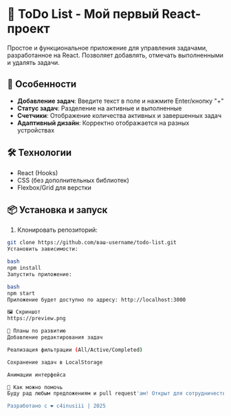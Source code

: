 # 📝 ToDo List - Мой первый React-проект

Простое и функциональное приложение для управления задачами, разработанное на React. Позволяет добавлять, отмечать выполненными и удалять задачи.

## 🚀 Особенности

- **Добавление задач**: Введите текст в поле и нажмите Enter/кнопку "+"
- **Статус задач**: Разделение на активные и выполненные
- **Счетчики**: Отображение количества активных и завершенных задач
- **Адаптивный дизайн**: Корректно отображается на разных устройствах

## 🛠 Технологии

- React (Hooks)
- CSS (без дополнительных библиотек)
- Flexbox/Grid для верстки

## 📦 Установка и запуск

1. Клонировать репозиторий:
```bash
git clone https://github.com/ваш-username/todo-list.git
Установить зависимости:

bash
npm install
Запустить приложение:

bash
npm start
Приложение будет доступно по адресу: http://localhost:3000

🖼 Скриншот
https://preview.png

📌 Планы по развитию
Добавление редактирования задач

Реализация фильтрации (All/Active/Completed)

Сохранение задач в LocalStorage

Анимации интерфейса

🤝 Как можно помочь
Буду рад любым предложениям и pull request'ам! Открыт для сотрудничества.

Разработано с ❤️ c4inusiii | 2025
